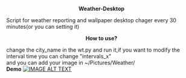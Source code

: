 <p align="center">
<b> Weather-Desktop  </b></p>  
Script for weather reporting and wallpaper desktop chager every 30 minutes(or you can setting it)  
    

<p align="center"> <b> How to use? </b></p>
change the city_name in the wt.py and run it,if you want to modify the interval time you can change "intervals_x"<br> 
and you can add your image in ~/Pictures/Weather/<Rain,Snow,or Sunny><br>
<b>Demo</b>  
<a href="https://www.youtube.com/watch?v=dWL7GEm9LZw">
<img src="https://i.imgur.com/C10h8PG.png" alt="IMAGE ALT TEXT"></a>
